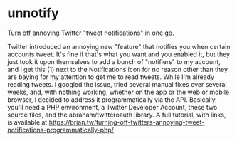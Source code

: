 # unnotify
Turn off annoying Twitter "tweet notifications" in one go.

Twitter introduced an annoying new "feature" that notifies you when certain accounts tweet. It's fine if that's what you want and you enabled it, but they just took it upon themselves to add a bunch of "notifiers" to my account, and I get this (1) next to the Notifications icon for no reason other than they are baying for my attention to get me to read tweets. While I'm already reading tweets.
I googled the issue, tried several manual fixes over several weeks, and, with nothing working, whether on the app or the web or mobile browser, I decided to address it programmatically via the API.
Basically, you'll need a PHP environment, a Twitter Developer Account, these two source files, and the abraham/twitteroauth library.
A full tutorial, with links, is available at https://brian.tw/turning-off-twitters-annoying-tweet-notifications-programmatically-php/
